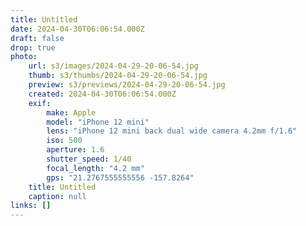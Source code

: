 ```yaml
---
title: Untitled
date: 2024-04-30T06:06:54.000Z
draft: false
drop: true
photo:
    url: s3/images/2024-04-29-20-06-54.jpg
    thumb: s3/thumbs/2024-04-29-20-06-54.jpg
    preview: s3/previews/2024-04-29-20-06-54.jpg
    created: 2024-04-30T06:06:54.000Z
    exif:
        make: Apple
        model: "iPhone 12 mini"
        lens: "iPhone 12 mini back dual wide camera 4.2mm f/1.6"
        iso: 500
        aperture: 1.6
        shutter_speed: 1/40
        focal_length: "4.2 mm"
        gps: "21.2767555555556 -157.8264"
    title: Untitled
    caption: null
links: []
---
```

